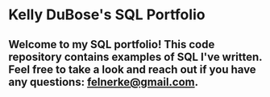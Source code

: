 # Kelly DuBose's SQL Portfolio

## Welcome to my SQL portfolio! This code repository contains examples of SQL I've written. Feel free to take a look and reach out if you have any questions: felnerke@gmail.com.

